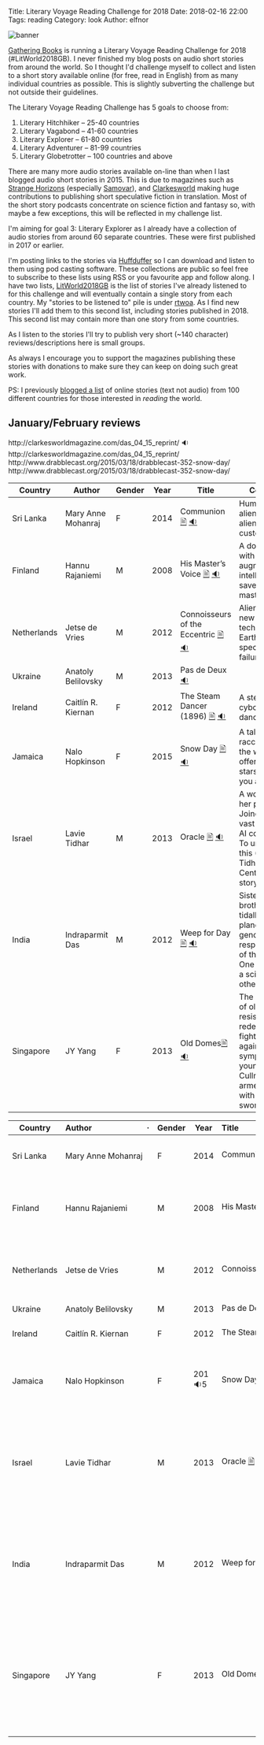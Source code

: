 Title: Literary Voyage Reading Challenge for 2018
Date: 2018-02-16 22:00
Tags: reading
Category: look
Author: elfnor

![banner](/images/litworld2018gb_img_4389.jpg)

[Gathering Books](https://gatheringbooks.org/literary-voyage-around-the-world-reading-challenge-2018/) is running a Literary Voyage Reading Challenge for 2018 (#LitWorld2018GB). I never finished my blog posts on audio short stories from around the world. So I thought I'd challenge myself to collect and listen to a short story available online (for free, read in English) from as many individual countries as possible. This is slightly subverting the challenge but not outside their guidelines.

The Literary Voyage Reading Challenge has 5 goals to choose from:

1. Literary Hitchhiker – 25-40 countries
2. Literary Vagabond – 41-60 countries
3. Literary Explorer – 61-80 countries
4. Literary Adventurer – 81-99 countries
5. Literary Globetrotter – 100 countries and above

There are many more audio stories available on-line than when I last blogged audio short stories in 2015. This is due to magazines such as [Strange Horizons](http://strangehorizons.com/) (especially [Samovar](http://samovar.strangehorizons.com/)), and [Clarkesworld](http://clarkesworldmagazine.com/) making huge contributions to publishing short speculative fiction in translation. Most of the short story podcasts concentrate on science fiction and fantasy so, with maybe a few exceptions, this will be reflected in my challenge list.

I'm aiming for goal 3: Literary Explorer as I already have a collection of audio stories from around 60 separate countries. These were first published in 2017 or earlier.

I'm posting links to the stories via [Huffduffer](https://huffduffer.com) so I can download and listen to them using pod casting software. These collections are public so feel free to subscribe to these lists using RSS or you favourite app and follow along. I have two lists, [LitWorld2018GB](https://huffduffer.com/tags/litworld2018gb) is the list of stories I've already listened to for this challenge and will eventually contain a single story from each country.  My "stories to be listened to" pile is under [rtwoa](https://huffduffer.com/elfnor/tags/rtwoa). As I find new stories I'll add them to this second list, including stories published in 2018. This second list may contain more than one story from some countries.

As I listen to the stories I'll try to publish very short (~140 character) reviews/descriptions here is small groups.

As always I encourage you to support the magazines publishing these stories with donations to make sure they can keep on doing such great work.

PS: I previously [blogged a list](http://elfnor.com/reading-the-world-100-online-stories.html) of online stories (text not audio) from 100 different countries for those interested in _reading_ the world.

## January/February reviews

<table>
<thead>
<tr>
<th>Country</th>
<th>Author</th>
<th>Gender</th>
<th>Year</th>
<th>Title</th>
<th>Comment</th>
</tr>
</thead>
<tbody>
<tr>
<td style="width:10%">Sri Lanka</td>
<td style="width:15%">Mary Anne Mohanraj</td>
<td style="width:5%">F</td>
<td style="width:5%">2014</td>
<td style="width:25%">Communion <a href="http://clarkesworldmagazine.com/audio_06_14b/">&#128441;</a> <a href="http://clarkesworldmagazine.com/podpress_trac/web/1071/0/clarkesworld_06_14_mohanraj.mp3"> &#128265;</a></td>
<td style="width:30%">Humans and aliens share alien funeral customs</td>
</tr>
<tr>
<td>Finland</td>
<td>Hannu Rajaniemi</td>
<td>M</td>
<td>2008</td>
<td>His Master’s Voice  <a href="http://escapepod.org/2009/12/03/ep227-his-masters-voice/">&#128441;</a> <a href="http://media.rawvoice.com/escapepod/p/media.libsyn.com/media/escapepod/EP227_HisMastersVoice.mp3">&#128265;</a></td>
<td>A dog and cat with augmented intelligence save their master</td>
</tr>
<tr>
<td>Netherlands</td>
<td>Jetse de Vries</td>
<td>M</td>
<td>2012</td>
<td>Connoisseurs of the Eccentric  <a href="http://escapepod.org/2012/08/09/ep357-connoisseurs-of-the-eccentric/">&#128441;</a> <a href="http://traffic.libsyn.com/escapepod/EP357_ConnoisseursoftheEccentric.mp3">&#128265;</a></td>
<td>Aliens trade new technology for Earth's most spectacular failures</td>
</tr>
<tr>
<td>Ukraine</td>
<td>Anatoly Belilovsky</td>
<td>M</td>
<td>2013</td>
<td>Pas de Deux <a href="http://toastedcake.com/podcasts/TC139-pas-de-deux.mp3">&#128265;</a></td>
<td></td>
</tr>
<tr>
<td>Ireland</td>
<td>Caitlín R. Kiernan</td>
<td>F</td>
<td>2012</td>
<td>The Steam Dancer (1896) <a href="http://www.lightspeedmagazine.com/fiction/the-steam-dancer-1896/">&#128441;</a> <a href="http://www.podtrac.com/pts/redirect.mp3/lightspeedmagazine.com/podcasts/podcast_the_steam_dancer_caitlin_r_kiernan.mp3">&#128265;</a></td>
<td>A steampunk cyborg lives to dance</td>
</tr>
<tr>
<td>Jamaica</td>
<td>Nalo Hopkinson</td>
<td>F</td>
<td>2015</td>
<td>Snow Day <a href="http://www.drabblecast.org/2015/03/18/drabblecast-352-snow-day/">&#128441;</a> <a href="http://media.blubrry.com/drabblecast/p/www.drabblecast.org/wp-content/uploads/2015/03/Drabblecast-352-Snow-Day.mp3">&#128265;</a></td>
<td>A talking raccoon and all the world are offered the stars. Would you accept?</td>
</tr>
<tr>
<td>Israel</td>
<td>Lavie Tidhar</td>
<td>M</td>
<td>2013</td>
<td>Oracle <a href="http://clarkesworldmagazine.com/tidhar_07_17_reprint/"> &#128441;</a> <a href="http://clarkesworldmagazine.com/podpress_trac/web/1820/0/clarkesworld_07_17_tidhar.mp3">&#128265;</a></td>
<td>A women finds her purpose Joined to a vast network of AI computers. To understand this (?) see Tidhar's Central Station story cycle</td>
</tr>
<tr>
<td>India</td>
<td>Indraparmit Das</td>
<td>M</td>
<td>2012</td>http://clarkesworldmagazine.com/das_04_15_reprint/
<td>Weep for Day <a href="http://clarkesworldmagazine.com/das_04_15_reprint/">&#128441;</a> <a href="http://clarkesworldmagazine.com/podpress_trac/web/1275/0/clarkesworld_04_15_das.mp3">&#128265;</a></td>
<td>Sister and brother, on a tidally locked planet during a genocidal war, respond to fear of the others. One becomes a scientist the other a soldier</td>
</tr>
<tr>
<td>Singapore</td>🔉http://clarkesworldmagazine.com/das_04_15_reprint/
<td>JY Yang</td>
<td>F</td>http://www.drabblecast.org/2015/03/18/drabblecast-352-snow-day/
<td>2013</td>
<td>Old Domes<a href="http://clarkesworldmagazine.com/yang_10_16_reprint/">&#128441;</a> <a href="http://clarkesworldmagazine.com/podpress_trac/web/1639/0/clarkesworld_10_16_yang.mp3">&#128265;</a></td>
<td>The Guardians of old buildings resist redevelopment, fighting back against a sympathetic young Cullmaster armed only with a plastic sword.
</td>http://www.drabblecast.org/2015/03/18/drabblecast-352-snow-day/
</tr>
</tbody>
</table>


| Country     | Author                          ·| Gender | Year | Title                                                            ·| Comment |
|-------------|--------------------------------|--------|------|----------------------------|---------|
| Sri Lanka   | Mary Anne Mohanraj | F      | 2014 | Communion [🖹][pdf_1] [🔉][mp3_1]   | Humans and aliens share alien funeral customs |
| Finland     | Hannu Rajaniemi    | M      | 2008 | His Master’s Voice [🖹][pdf_2] [🔉][mp3_2] | A dog and cat with augmented intelligence save their master |
| Netherlands | Jetse de Vries     | M      | 2012 | Connoisseurs of the Eccentric [🖹][pdf_3] [🔉][mp3_3] | Aliens trade new technology for Earth's most spectacular failures |
| Ukraine     | Anatoly Belilovsky | M      | 2013 | Pas de Deux [🔉][mp3_4] |   |               
| Ireland     | Caitlín R. Kiernan | F      | 2012 | The Steam Dancer (1896) [🖹][pdf_5] [🔉][mp3_5] | A steampunk cyborg lives to dance |
| Jamaica     | Nalo Hopkinson     | F      | 201🔉5 | Snow Day [🖹][pdf_6] [🔉][mp3_6] | A talking raccoon and all the world are offered the stars. Would you accept? |
| Israel      | Lavie Tidhar       | M      | 2013 | Oracle [🖹][pdf_7] [🔉][mp3_7]  | A women finds her purpose Joined to a vast network of AI computers. To understand this (?) see Tidhar's Central Station story cycle |
| India       | Indraparmit Das    | M      | 2012 | Weep for Day [🖹][pdf_8] [🔉][mp3_8] | Sister and brother, on a tidally locked planet during a genocidal war, respond to fear of the others. One becomes a scientist the other a soldier |
| Singapore   | JY Yang            | F      | 2013 | Old Domes [🖹][pdf_9] [🔉][mp3_9] | The Guardians of old buildings resist redevelopment, fighting back against a sympathetic young Cullmaster armed only with a plastic sword. |

[pdf_1]: <http://clarkesworldmagazine.com/audio_06_14b/>
[mp3_1]: <http://clarkesworldmagazine.com/podpress_trac/web/1071/0/clarkesworld_06_14_mohanraj.mp3>
[pdf_2]: <http://escapepod.org/2009/12/03/ep227-his-masters-voice/>
[mp3_2]: <http://media.rawvoice.com/escapepod/p/media.libsyn.com/media/escapepod/EP227_HisMastersVoice.mp3>
[pdf_3]: <http://escapepod.org/2012/08/09/ep357-connoisseurs-of-the-eccentric/>
[mp3_3]: <http://traffic.libsyn.com/escapepod/EP357_ConnoisseursoftheEccentric.mp3>
[mp3_4]: <http://toastedcake.com/podcasts/TC139-pas-de-deux.mp3>
[pdf_5]: <http://www.lightspeedmagazine.com/fiction/the-steam-dancer-1896/>
[mp3_5]: <http://www.podtrac.com/pts/redirect.mp3/lightspeedmagazine.com/podcasts/podcast_the_steam_dancer_caitlin_r_kiernan.mp3>
[pdf_6]: <http://www.drabblecast.org/2015/03/18/drabblecast-352-snow-day/>
[mp3_6]: <http://media.blubrry.com/drabblecast/p/www.drabblecast.org/wp-content/uploads/2015/03/Drabblecast-352-Snow-Day.mp3>
[pdf_7]: <http://clarkesworldmagazine.com/tidhar_07_17_reprint/>
[mp3_7]: <http://clarkesworldmagazine.com/podpress_trac/web/1820/0/clarkesworld_07_17_tidhar.mp3>
[pdf_8]: <http://clarkesworldmagazine.com/das_04_15_reprint/>
[mp3_8]: <http://clarkesworldmagazine.com/podpress_trac/web/1275/0/clarkesworld_04_15_das.mp3>
[pdf_9]: <http://clarkesworldmagazine.com/yang_10_16_reprint/>
[mp3_9]: <http://clarkesworldmagazine.com/podpress_trac/web/1639/0/clarkesworld_10_16_yang.mp3>
